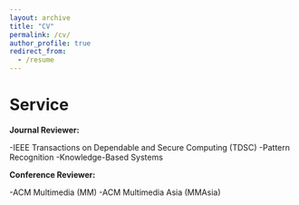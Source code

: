 ```yaml
---
layout: archive
title: "CV"
permalink: /cv/
author_profile: true
redirect_from:
  - /resume
---
```


Service
======
**Journal Reviewer:**

-IEEE Transactions on Dependable and Secure Computing (TDSC)
-Pattern Recognition
-Knowledge-Based Systems

**Conference Reviewer:**

-ACM Multimedia (MM)
-ACM Multimedia Asia (MMAsia)
